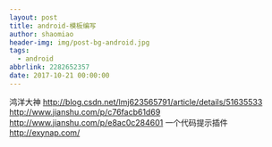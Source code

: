 ```yaml
---
layout: post
title: android-模板编写
author: shaomiao
header-img: img/post-bg-android.jpg
tags:
  - android
abbrlink: 2282652357
date: 2017-10-21 00:00:00
---
```

鸿洋大神
http://blog.csdn.net/lmj623565791/article/details/51635533
http://www.jianshu.com/p/c76facb61d69
http://www.jianshu.com/p/e8ac0c284601
一个代码提示插件
http://exynap.com/
